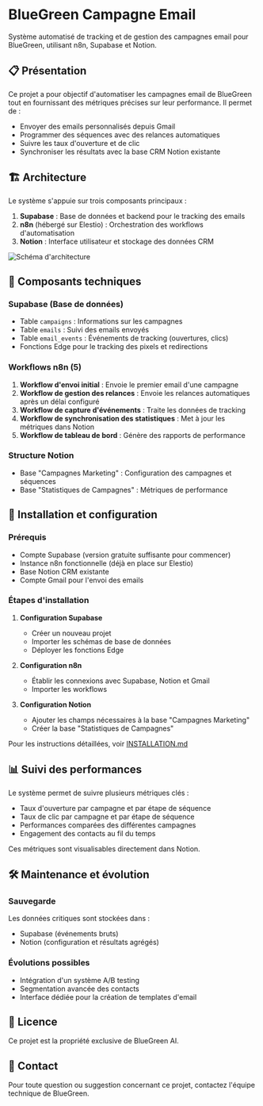 # BlueGreen Campagne Email

Système automatisé de tracking et de gestion des campagnes email pour BlueGreen, utilisant n8n, Supabase et Notion.

## 📋 Présentation

Ce projet a pour objectif d'automatiser les campagnes email de BlueGreen tout en fournissant des métriques précises sur leur performance. Il permet de :

- Envoyer des emails personnalisés depuis Gmail
- Programmer des séquences avec des relances automatiques
- Suivre les taux d'ouverture et de clic
- Synchroniser les résultats avec la base CRM Notion existante

## 🏗️ Architecture

Le système s'appuie sur trois composants principaux :

1. **Supabase** : Base de données et backend pour le tracking des emails
2. **n8n** (hébergé sur Elestio) : Orchestration des workflows d'automatisation
3. **Notion** : Interface utilisateur et stockage des données CRM

![Schéma d'architecture](https://via.placeholder.com/800x400?text=Architecture+BlueGreen+Email)

## 🔧 Composants techniques

### Supabase (Base de données)

- Table `campaigns` : Informations sur les campagnes
- Table `emails` : Suivi des emails envoyés
- Table `email_events` : Événements de tracking (ouvertures, clics)
- Fonctions Edge pour le tracking des pixels et redirections

### Workflows n8n (5)

1. **Workflow d'envoi initial** : Envoie le premier email d'une campagne
2. **Workflow de gestion des relances** : Envoie les relances automatiques après un délai configuré
3. **Workflow de capture d'événements** : Traite les données de tracking
4. **Workflow de synchronisation des statistiques** : Met à jour les métriques dans Notion
5. **Workflow de tableau de bord** : Génère des rapports de performance

### Structure Notion

- Base "Campagnes Marketing" : Configuration des campagnes et séquences
- Base "Statistiques de Campagnes" : Métriques de performance

## 🚀 Installation et configuration

### Prérequis

- Compte Supabase (version gratuite suffisante pour commencer)
- Instance n8n fonctionnelle (déjà en place sur Elestio)
- Base Notion CRM existante
- Compte Gmail pour l'envoi des emails

### Étapes d'installation

1. **Configuration Supabase**
   - Créer un nouveau projet
   - Importer les schémas de base de données
   - Déployer les fonctions Edge

2. **Configuration n8n**
   - Établir les connexions avec Supabase, Notion et Gmail
   - Importer les workflows

3. **Configuration Notion**
   - Ajouter les champs nécessaires à la base "Campagnes Marketing"
   - Créer la base "Statistiques de Campagnes"

Pour les instructions détaillées, voir [INSTALLATION.md](INSTALLATION.md)

## 📊 Suivi des performances

Le système permet de suivre plusieurs métriques clés :

- Taux d'ouverture par campagne et par étape de séquence
- Taux de clic par campagne et par étape de séquence
- Performances comparées des différentes campagnes
- Engagement des contacts au fil du temps

Ces métriques sont visualisables directement dans Notion.

## 🛠️ Maintenance et évolution

### Sauvegarde

Les données critiques sont stockées dans :
- Supabase (événements bruts)
- Notion (configuration et résultats agrégés)

### Évolutions possibles

- Intégration d'un système A/B testing
- Segmentation avancée des contacts
- Interface dédiée pour la création de templates d'email

## 📝 Licence

Ce projet est la propriété exclusive de BlueGreen AI.

## 👥 Contact

Pour toute question ou suggestion concernant ce projet, contactez l'équipe technique de BlueGreen.